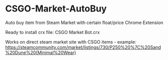 # CSGO-Market-AutoBuy
 Auto buy item from Steam Market with certain float/price
 Chrome Extension
 
 Ready to install crx file: CSGO Market Bot.crx

 Works on direct steam market site with CSGO items - example:  https://steamcommunity.com/market/listings/730/P250%20%7C%20Sand%20Dune%20(Minimal%20Wear)
